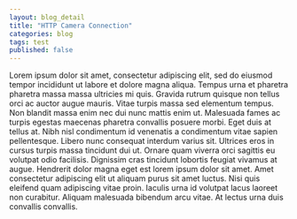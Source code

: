 ```yaml
---
layout: blog_detail
title: "HTTP Camera Connection"
categories: blog
tags: test
published: false
---
```


Lorem ipsum dolor sit amet, consectetur adipiscing elit, sed do eiusmod tempor incididunt ut labore et dolore magna aliqua. Tempus urna et pharetra pharetra massa massa ultricies mi quis. Gravida rutrum quisque non tellus orci ac auctor augue mauris. Vitae turpis massa sed elementum tempus. Non blandit massa enim nec dui nunc mattis enim ut. Malesuada fames ac turpis egestas maecenas pharetra convallis posuere morbi. Eget duis at tellus at. Nibh nisl condimentum id venenatis a condimentum vitae sapien pellentesque. Libero nunc consequat interdum varius sit. Ultrices eros in cursus turpis massa tincidunt dui ut. Ornare quam viverra orci sagittis eu volutpat odio facilisis. Dignissim cras tincidunt lobortis feugiat vivamus at augue. Hendrerit dolor magna eget est lorem ipsum dolor sit amet. Amet consectetur adipiscing elit ut aliquam purus sit amet luctus. Nisi quis eleifend quam adipiscing vitae proin. Iaculis urna id volutpat lacus laoreet non curabitur. Aliquam malesuada bibendum arcu vitae. At lectus urna duis convallis convallis.